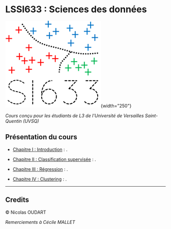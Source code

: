 # LSSI633 : Sciences des données

![Logo](img/SI633_logo.png){width="250"}

_Cours conçu pour les étudiants de L3 de l'Université de Versailles Saint-Quentin (UVSQ)_

## Présentation du cours


* [Chapitre I : Introduction](Chap1_Introduction.md) : .

* [Chapitre II : Classification supervisée](Chap2_Classification_supervisee.md) : .

* [Chapitre III : Régression](Chap3_Regression.md) : .

* [Chapitre IV : Clustering](Chap4_Clustering.md) :  .


---

## Credits

© Nicolas OUDART

_Remerciements à Cécile MALLET_